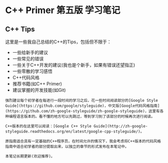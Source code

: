 # C++ Primer 第五版 学习笔记
## C++ Tips

  这里是一些我自己总结的C++的Tips，包括但不限于：
 
   * 一些给新手的建议
   * 一些常见的错误
   * 一些关于C++开发的建议(我也是个新手，如果有错误还望指正)
   * 一些零散的学习感悟 
   * C++代码风格
   * 推荐书籍(如C++ Primer)
   * 建议掌握的开发技能(如Git)
  
  
    强烈建议每个初学者在每进行一段时间的学习之后，花一些时间阅读部分的[Google Style Guide](https://github.com/google/styleguide)，中文版[Google代码风格指南](https://github.com/zh-google-styleguide/zh-google-styleguide)，这里有各种编程语言版本的。看不懂的地方可以先跳过，等到学习到了该部分的时候再次进行阅读。
   
    C++版本的在这里可以阅读：[Google C++ Style Guide](http://zh-google-styleguide.readthedocs.org/en/latest/google-cpp-styleguide/)。

    原指南适合具有一定基础的C++程序员，在时间允许的情况下，我会考虑将C++版本的代码风格指南中适合初学者的部分提取出来，以独立的章节的形式发布在本笔记中。
    
    本笔记长期更新(欢迎推荐)。